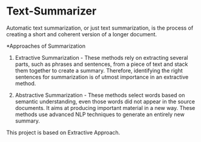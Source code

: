 # Text-Summarizer
Automatic text summarization, or just text summarization, is the process of creating a short and coherent version of a longer document.

*Approaches of Summarization

1. Extractive Summarization - These methods rely on extracting several parts, such as phrases and sentences, from a piece of text and stack them together to create a summary. Therefore, identifying the right sentences for summarization is of utmost importance in an extractive method.

2. Abstractive Summarization - These methods select words based on semantic understanding, even those words did not appear in the source documents. It aims at producing important material in a new way. These methods use advanced NLP techniques to generate an entirely new summary.


This project is based on Extractive Approach.
  
  




